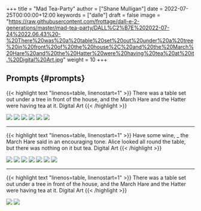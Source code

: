+++
title = "Mad Tea-Party"
author = ["Shane Mulligan"]
date = 2022-07-25T00:00:00+12:00
keywords = ["dalle"]
draft = false
image = "https://raw.githubusercontent.com/frottage/dall-e-2-generations/master/mad-tea-party/DALL%C2%B7E%202022-07-24%2022.06.43%20-%20There%20was%20a%20table%20set%20out%20under%20a%20tree%20in%20front%20of%20the%20house%2C%20and%20the%20March%20Hare%20and%20the%20Hatter%20were%20having%20tea%20at%20it.%20Digital%20Art.jpg"
weight = 10
+++

## Prompts {#prompts}

{{< highlight text "linenos=table, linenostart=1" >}}
There was a table set out under a tree in
front of the house, and the March Hare and the
Hatter were having tea at it. Digital Art
{{< /highlight >}}

![](https://github.com/frottage/dall-e-2-generations/raw/master/mad-tea-party/DALL%C2%B7E%202022-07-24%2022.06.43%20-%20There%20was%20a%20table%20set%20out%20under%20a%20tree%20in%20front%20of%20the%20house,%20and%20the%20March%20Hare%20and%20the%20Hatter%20were%20having%20tea%20at%20it.%20Digital%20Art.jpg)
![](https://github.com/frottage/dall-e-2-generations/raw/master/mad-tea-party/DALL%C2%B7E%202022-07-24%2022.06.48%20-%20There%20was%20a%20table%20set%20out%20under%20a%20tree%20in%20front%20of%20the%20house,%20and%20the%20March%20Hare%20and%20the%20Hatter%20were%20having%20tea%20at%20it.%20Digital%20Art.jpg)
![](https://github.com/frottage/dall-e-2-generations/raw/master/mad-tea-party/DALL%C2%B7E%202022-07-24%2022.06.55%20-%20There%20was%20a%20table%20set%20out%20under%20a%20tree%20in%20front%20of%20the%20house,%20and%20the%20March%20Hare%20and%20the%20Hatter%20were%20having%20tea%20at%20it.%20Digital%20Art.jpg)
![](https://github.com/frottage/dall-e-2-generations/raw/master/mad-tea-party/DALL%C2%B7E%202022-07-24%2022.07.34%20-%20There%20was%20a%20table%20set%20out%20under%20a%20tree%20in%20front%20of%20the%20house,%20and%20the%20March%20Hare%20and%20the%20Hatter%20were%20having%20tea%20at%20it.%20Digital%20Art.jpg)
![](https://github.com/frottage/dall-e-2-generations/raw/master/mad-tea-party/DALL%C2%B7E%202022-07-24%2022.07.38%20-%20There%20was%20a%20table%20set%20out%20under%20a%20tree%20in%20front%20of%20the%20house,%20and%20the%20March%20Hare%20and%20the%20Hatter%20were%20having%20tea%20at%20it.%20Digital%20Art.jpg)
![](https://github.com/frottage/dall-e-2-generations/raw/master/mad-tea-party/DALL%C2%B7E%202022-07-24%2022.07.47%20-%20There%20was%20a%20table%20set%20out%20under%20a%20tree%20in%20front%20of%20the%20house,%20and%20the%20March%20Hare%20and%20the%20Hatter%20were%20having%20tea%20at%20it.%20Digital%20Art.jpg)

---

{{< highlight text "linenos=table, linenostart=1" >}}
Have some wine, _ the March Hare said in an
encouraging tone. Alice looked all round the
table, but there was nothing on it but tea.
Digital Art
{{< /highlight >}}

![](https://github.com/frottage/dall-e-2-generations/raw/master/mad-tea-party/DALL%C2%B7E%202022-07-24%2022.08.19%20-%20Have%20some%20wine,%20%5F%20the%20March%20Hare%20said%20in%20an%20encouraging%20tone.%20Alice%20looked%20all%20round%20the%20table,%20but%20there%20was%20nothing%20on%20it%20but%20tea.%20Digital%20Art.jpg)
![](https://github.com/frottage/dall-e-2-generations/raw/master/mad-tea-party/DALL%C2%B7E%202022-07-24%2022.08.23%20-%20Have%20some%20wine,%20%5F%20the%20March%20Hare%20said%20in%20an%20encouraging%20tone.%20Alice%20looked%20all%20round%20the%20table,%20but%20there%20was%20nothing%20on%20it%20but%20tea.%20Digital%20Art.jpg)
![](https://github.com/frottage/dall-e-2-generations/raw/master/mad-tea-party/DALL%C2%B7E%202022-07-24%2022.08.52%20-%20Have%20some%20wine,%20%5F%20the%20March%20Hare%20said%20in%20an%20encouraging%20tone.%20Alice%20looked%20all%20round%20the%20table,%20but%20there%20was%20nothing%20on%20it%20but%20tea.%20Digital%20Art.jpg)
![](https://github.com/frottage/dall-e-2-generations/raw/master/mad-tea-party/DALL%C2%B7E%202022-07-24%2022.08.59%20-%20Have%20some%20wine,%20%5F%20the%20March%20Hare%20said%20in%20an%20encouraging%20tone.%20Alice%20looked%20all%20round%20the%20table,%20but%20there%20was%20nothing%20on%20it%20but%20tea.%20Digital%20Art.jpg)
![](https://github.com/frottage/dall-e-2-generations/raw/master/mad-tea-party/DALL%C2%B7E%202022-07-24%2022.09.09%20-%20Have%20some%20wine,%20%5F%20the%20March%20Hare%20said%20in%20an%20encouraging%20tone.%20Alice%20looked%20all%20round%20the%20table,%20but%20there%20was%20nothing%20on%20it%20but%20tea.%20Digital%20Art.jpg)
![](https://github.com/frottage/dall-e-2-generations/raw/master/mad-tea-party/DALL%C2%B7E%202022-07-24%2022.09.51%20-%20Have%20some%20wine,%20%5F%20the%20March%20Hare%20said%20in%20an%20encouraging%20tone.%20Alice%20looked%20all%20round%20the%20table,%20but%20there%20was%20nothing%20on%20it%20but%20tea.%20Digital%20Art.jpg)
![](https://github.com/frottage/dall-e-2-generations/raw/master/mad-tea-party/DALL%C2%B7E%202022-07-24%2022.09.56%20-%20Have%20some%20wine,%20%5F%20the%20March%20Hare%20said%20in%20an%20encouraging%20tone.%20Alice%20looked%20all%20round%20the%20table,%20but%20there%20was%20nothing%20on%20it%20but%20tea.%20Digital%20Art.jpg)

---

{{< highlight text "linenos=table, linenostart=1" >}}
There was a table set out under a tree in
front of the house, and the March Hare and the
Hatter were having tea at it. Digital Art
{{< /highlight >}}

![](https://github.com/frottage/dall-e-2-generations/raw/master/mad-tea-party/DALL%C2%B7E%202022-07-24%2022.11.56%20-%20There%20was%20a%20table%20set%20out%20under%20a%20tree%20in%20front%20of%20the%20house,%20and%20the%20March%20Hare%20and%20the%20Hatter%20were%20having%20tea%20at%20it.%20Digital%20Art.jpg)
![](https://github.com/frottage/dall-e-2-generations/raw/master/mad-tea-party/DALL%C2%B7E%202022-07-24%2022.12.23%20-%20There%20was%20a%20table%20set%20out%20under%20a%20tree%20in%20front%20of%20the%20house,%20and%20the%20March%20Hare%20and%20the%20Hatter%20were%20having%20tea%20at%20it.%20Digital%20Art.jpg)